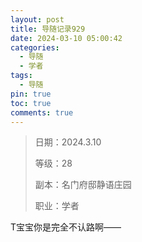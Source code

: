 ```yaml
---
layout: post
title: 导随记录929
date: 2024-03-10 05:00:42
categories:
  - 导随
  - 学者
tags:
  - 导随
pin: true
toc: true
comments: true
---
```

> 日期：2024.3.10
>
> 等级：28
>
> 副本：名门府邸静语庄园
>
> 职业：学者

T宝宝你是完全不认路啊——